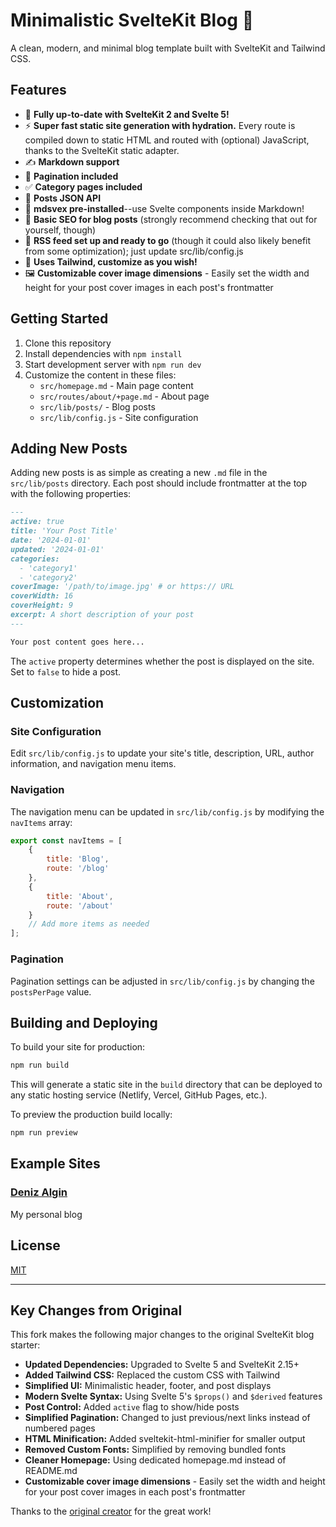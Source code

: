 # Minimalistic SvelteKit Blog 👋

A clean, modern, and minimal blog template built with SvelteKit and Tailwind CSS.

## Features

- 🎉 **Fully up-to-date with SvelteKit 2 and Svelte 5!**
- ⚡️ **Super fast static site generation with hydration.** Every route is compiled down to static HTML and routed with (optional) JavaScript, thanks to the SvelteKit static adapter.
- ✍️ **Markdown support**
- 📑 **Pagination included**
- ✅ **Category pages included**
- 💬 **Posts JSON API**
- 📝 **mdsvex pre-installed**--use Svelte components inside Markdown!
- 🔎 **Basic SEO for blog posts** (strongly recommend checking that out for yourself, though)
- 📰 **RSS feed set up and ready to go** (though it could also likely benefit from some optimization); just update src/lib/config.js
- 💈 **Uses Tailwind, customize as you wish!**
- 🖼️ **Customizable cover image dimensions** - Easily set the width and height for your post cover images in each post's frontmatter

## Getting Started

1. Clone this repository
2. Install dependencies with `npm install`
3. Start development server with `npm run dev`
4. Customize the content in these files:
   - `src/homepage.md` - Main page content
   - `src/routes/about/+page.md` - About page
   - `src/lib/posts/` - Blog posts
   - `src/lib/config.js` - Site configuration

## Adding New Posts

Adding new posts is as simple as creating a new `.md` file in the `src/lib/posts` directory. Each post should include frontmatter at the top with the following properties:

```markdown
---
active: true
title: 'Your Post Title'
date: '2024-01-01'
updated: '2024-01-01'
categories:
  - 'category1'
  - 'category2'
coverImage: '/path/to/image.jpg' # or https:// URL
coverWidth: 16
coverHeight: 9
excerpt: A short description of your post
---

Your post content goes here...
```

The `active` property determines whether the post is displayed on the site. Set to `false` to hide a post.

## Customization

### Site Configuration

Edit `src/lib/config.js` to update your site's title, description, URL, author information, and navigation menu items.

### Navigation

The navigation menu can be updated in `src/lib/config.js` by modifying the `navItems` array:

```javascript
export const navItems = [
	{
		title: 'Blog',
		route: '/blog'
	},
	{
		title: 'About',
		route: '/about'
	}
	// Add more items as needed
];
```

### Pagination

Pagination settings can be adjusted in `src/lib/config.js` by changing the `postsPerPage` value.

## Building and Deploying

To build your site for production:

```bash
npm run build
```

This will generate a static site in the `build` directory that can be deployed to any static hosting service (Netlify, Vercel, GitHub Pages, etc.).

To preview the production build locally:

```bash
npm run preview
```

## Example Sites

### [Deniz Algin](https://denizalgin.com)

My personal blog

## License

[MIT](LICENSE)

---

## Key Changes from Original

This fork makes the following major changes to the original SvelteKit blog starter:

- **Updated Dependencies:** Upgraded to Svelte 5 and SvelteKit 2.15+
- **Added Tailwind CSS:** Replaced the custom CSS with Tailwind
- **Simplified UI:** Minimalistic header, footer, and post displays
- **Modern Svelte Syntax:** Using Svelte 5's `$props()` and `$derived` features
- **Post Control:** Added `active` flag to show/hide posts
- **Simplified Pagination:** Changed to just previous/next links instead of numbered pages
- **HTML Minification:** Added sveltekit-html-minifier for smaller output
- **Removed Custom Fonts:** Simplified by removing bundled fonts
- **Cleaner Homepage:** Using dedicated homepage.md instead of README.md
- **Customizable cover image dimensions** - Easily set the width and height for your post cover images in each post's frontmatter

Thanks to the [original creator](https://github.com/josh-collinsworth/sveltekit-blog-starter) for the great work!
